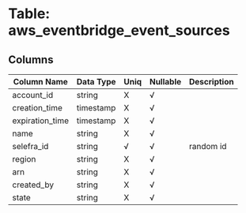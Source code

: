 # Table: aws_eventbridge_event_sources

## Columns 

|  Column Name   |  Data Type  | Uniq | Nullable | Description | 
|  ----  | ----  | ----  | ----  | ---- | 
| account_id | string | X | √ |  | 
| creation_time | timestamp | X | √ |  | 
| expiration_time | timestamp | X | √ |  | 
| name | string | X | √ |  | 
| selefra_id | string | √ | √ | random id | 
| region | string | X | √ |  | 
| arn | string | X | √ |  | 
| created_by | string | X | √ |  | 
| state | string | X | √ |  | 


